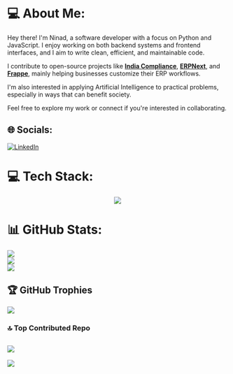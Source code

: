 # 💻 About Me:
Hey there! I'm Ninad, a software developer with a focus on Python and JavaScript. I enjoy working on both backend systems and frontend interfaces, and I aim to write clean, efficient, and maintainable code.

I contribute to open-source projects like [**India Compliance**](https://github.com/resilient-tech/india-compliance), [**ERPNext**](https://github.com/frappe/erpnext), and [**Frappe**](https://github.com/frappe/frappe), mainly helping businesses customize their ERP workflows. 

I'm also interested in applying Artificial Intelligence to practical problems, especially in ways that can benefit society.

Feel free to explore my work or connect if you're interested in collaborating.


## 🌐 Socials:
[![LinkedIn](https://img.shields.io/badge/LinkedIn-%230077B5.svg?logo=linkedin&logoColor=white)](https://www.linkedin.com/in/ninad-parikh-66849a232?utm_source=share&utm_campaign=share_via&utm_content=profile&utm_medium=android_app)

# 💻 Tech Stack:
<p align="center">
  <a href="https://skillicons.dev">
    <img src="https://skillicons.dev/icons?i=python,js,vscode,git,github,ansible,html,css,java,c,mysql,mongodb,nodejs,react,jquery,flask,postman,docker,&perline=9" />
  </a>
</p>


# 📊 GitHub Stats:
![](https://github-readme-stats.vercel.app/api?username=Ninad1306&theme=tokyonight&hide_border=false&include_all_commits=true&count_private=true)<br/>
![](https://github-readme-streak-stats.herokuapp.com/?user=Ninad1306&theme=tokyonight&hide_border=false)<br/>
![](https://github-readme-stats.vercel.app/api/top-langs/?username=Ninad1306&theme=tokyonight&hide_border=false&include_all_commits=true&count_private=true&layout=compact)
## 🏆 GitHub Trophies
![](https://github-profile-trophy.vercel.app/?username=Ninad1306&theme=radical&no-frame=false&no-bg=true&margin-w=4)
### 🔝 Top Contributed Repo
![](https://github-contributor-stats.vercel.app/api?username=Ninad1306&limit=5&theme=dark&combine_all_yearly_contributions=true)
---
[![](https://visitcount.itsvg.in/api?id=Ninad1306&icon=0&color=0)](https://visitcount.itsvg.in)

<!-- Proudly created with GPRM ( https://gprm.itsvg.in ) -->
